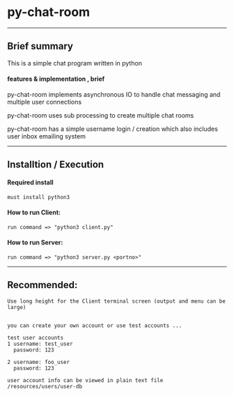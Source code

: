 # py-chat-room

***

## Brief summary

This is a simple chat program written in python

####  features & implementation , brief

py-chat-room implements asynchronous IO to handle chat messaging and multiple user connections

py-chat-room uses sub processing to create multiple chat rooms 

py-chat-room has a simple username login / creation which also includes user inbox emailing system 


***

## Installtion / Execution

#### Required install
	must install python3

#### How to run Client:
	run command => "python3 client.py"


#### How to run Server:
	run command => "python3 server.py <portno>"


***

## Recommended:
	
	
	Use long height for the Client terminal screen (output and menu can be large)

	
	you can create your own account or use test accounts ... 

	test user accounts
	1 username: test_user 
	  password: 123 

	2 username: foo_user 
	  password: 123  

	user account info can be viewed in plain text file /resources/users/user-db 
